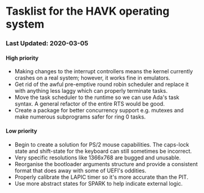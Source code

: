 # Tasklist for the HAVK operating system
### Last Updated: 2020-03-05
#### High priority
- Making changes to the interrupt controllers means the kernel currently
  crashes on a real system; however, it works fine in emulators.
- Get rid of the awful pre-emptive round robin scheduler and replace it
  with anything less laggy which can properly terminate tasks.
- Move the task scheduler to the runtime so we can use Ada's task syntax.
  A general refactor of the entire RTS would be good.
- Create a package for better concurrency support e.g. mutexes and make
  numerous subprograms safer for ring 0 tasks.

#### Low priority
- Begin to create a solution for PS/2 mouse capabilities.
  The caps-lock state and shift-state for the keyboard can still sometimes
  be incorrect.
- Very specific resolutions like 1366x768 are bugged and unusable.
- Reorganise the bootloader arguments structure and provide
  a consistent format that does away with some of UEFI's oddities.
- Properly calibrate the LAPIC timer so it's more accurate than the PIT.
- Use more abstract states for SPARK to help indicate external logic.
